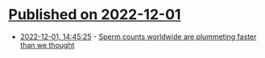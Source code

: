 # [Published on 2022-12-01](index.md)

* [2022-12-01, 14:45:25](https://news.ycombinator.com/item?id=33816861) - [Sperm counts worldwide are plummeting faster than we thought](https://www.nationalgeographic.com/magazine/article/sperm-counts-worldwide-plummeting-fast-infertility-lifestyle)
